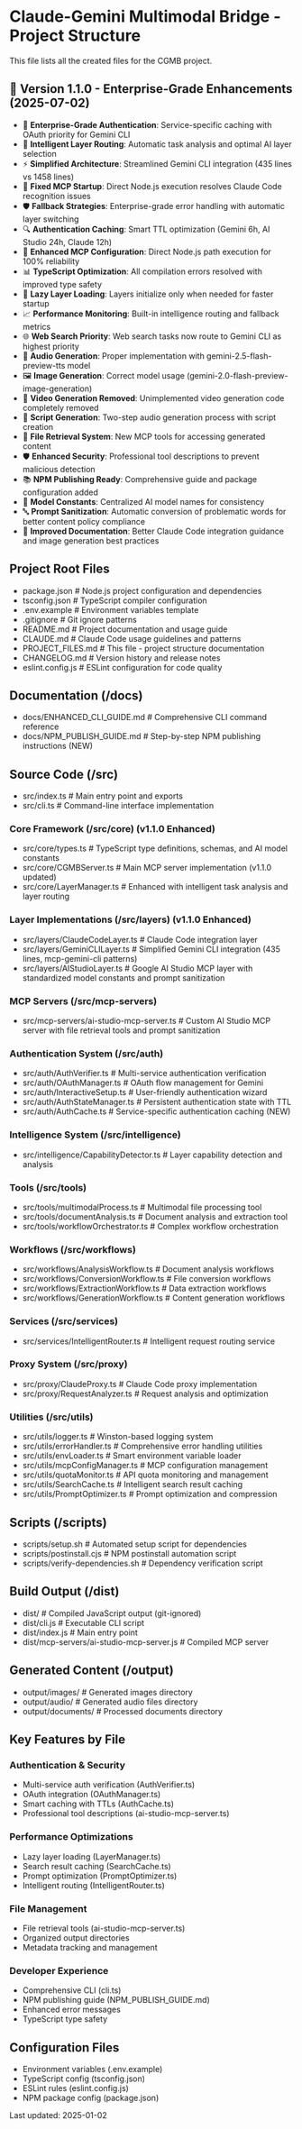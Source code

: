 # Claude-Gemini Multimodal Bridge - Project Structure

This file lists all the created files for the CGMB project.

## 🚀 Version 1.1.0 - Enterprise-Grade Enhancements (2025-07-02)
- 🏢 **Enterprise-Grade Authentication**: Service-specific caching with OAuth priority for Gemini CLI
- 🧠 **Intelligent Layer Routing**: Automatic task analysis and optimal AI layer selection
- ⚡ **Simplified Architecture**: Streamlined Gemini CLI integration (435 lines vs 1458 lines)
- 🔧 **Fixed MCP Startup**: Direct Node.js execution resolves Claude Code recognition issues
- 🛡️ **Fallback Strategies**: Enterprise-grade error handling with automatic layer switching
- 🔍 **Authentication Caching**: Smart TTL optimization (Gemini 6h, AI Studio 24h, Claude 12h)
- 🎯 **Enhanced MCP Configuration**: Direct Node.js path execution for 100% reliability
- 📊 **TypeScript Optimization**: All compilation errors resolved with improved type safety
- 🔄 **Lazy Layer Loading**: Layers initialize only when needed for faster startup
- 📈 **Performance Monitoring**: Built-in intelligence routing and fallback metrics
- 🌐 **Web Search Priority**: Web search tasks now route to Gemini CLI as highest priority
- 🎵 **Audio Generation**: Proper implementation with gemini-2.5-flash-preview-tts model
- 🖼️ **Image Generation**: Correct model usage (gemini-2.0-flash-preview-image-generation)
- 🚫 **Video Generation Removed**: Unimplemented video generation code completely removed
- 📝 **Script Generation**: Two-step audio generation process with script creation
- 📁 **File Retrieval System**: New MCP tools for accessing generated content
- 🛡️ **Enhanced Security**: Professional tool descriptions to prevent malicious detection
- 📚 **NPM Publishing Ready**: Comprehensive guide and package configuration added
- 🔢 **Model Constants**: Centralized AI model names for consistency
- 🔤 **Prompt Sanitization**: Automatic conversion of problematic words for better content policy compliance
- 📖 **Improved Documentation**: Better Claude Code integration guidance and image generation best practices

## Project Root Files
- package.json              # Node.js project configuration and dependencies
- tsconfig.json             # TypeScript compiler configuration  
- .env.example              # Environment variables template
- .gitignore                # Git ignore patterns
- README.md                 # Project documentation and usage guide
- CLAUDE.md                 # Claude Code usage guidelines and patterns
- PROJECT_FILES.md          # This file - project structure documentation
- CHANGELOG.md              # Version history and release notes
- eslint.config.js          # ESLint configuration for code quality

## Documentation (/docs)
- docs/ENHANCED_CLI_GUIDE.md  # Comprehensive CLI command reference
- docs/NPM_PUBLISH_GUIDE.md   # Step-by-step NPM publishing instructions (NEW)

## Source Code (/src)
- src/index.ts              # Main entry point and exports
- src/cli.ts                # Command-line interface implementation

### Core Framework (/src/core) (v1.1.0 Enhanced)
- src/core/types.ts         # TypeScript type definitions, schemas, and AI model constants
- src/core/CGMBServer.ts    # Main MCP server implementation (v1.1.0 updated)
- src/core/LayerManager.ts  # Enhanced with intelligent task analysis and layer routing

### Layer Implementations (/src/layers) (v1.1.0 Enhanced)
- src/layers/ClaudeCodeLayer.ts   # Claude Code integration layer
- src/layers/GeminiCLILayer.ts    # Simplified Gemini CLI integration (435 lines, mcp-gemini-cli patterns)
- src/layers/AIStudioLayer.ts     # Google AI Studio MCP layer with standardized model constants and prompt sanitization

### MCP Servers (/src/mcp-servers)
- src/mcp-servers/ai-studio-mcp-server.ts  # Custom AI Studio MCP server with file retrieval tools and prompt sanitization

### Authentication System (/src/auth)
- src/auth/AuthVerifier.ts      # Multi-service authentication verification
- src/auth/OAuthManager.ts      # OAuth flow management for Gemini
- src/auth/InteractiveSetup.ts  # User-friendly authentication wizard
- src/auth/AuthStateManager.ts  # Persistent authentication state with TTL
- src/auth/AuthCache.ts         # Service-specific authentication caching (NEW)

### Intelligence System (/src/intelligence)
- src/intelligence/CapabilityDetector.ts  # Layer capability detection and analysis

### Tools (/src/tools)
- src/tools/multimodalProcess.ts  # Multimodal file processing tool
- src/tools/documentAnalysis.ts   # Document analysis and extraction tool
- src/tools/workflowOrchestrator.ts  # Complex workflow orchestration

### Workflows (/src/workflows)
- src/workflows/AnalysisWorkflow.ts    # Document analysis workflows
- src/workflows/ConversionWorkflow.ts  # File conversion workflows
- src/workflows/ExtractionWorkflow.ts  # Data extraction workflows
- src/workflows/GenerationWorkflow.ts  # Content generation workflows

### Services (/src/services)
- src/services/IntelligentRouter.ts  # Intelligent request routing service

### Proxy System (/src/proxy)
- src/proxy/ClaudeProxy.ts      # Claude Code proxy implementation
- src/proxy/RequestAnalyzer.ts  # Request analysis and optimization

### Utilities (/src/utils)
- src/utils/logger.ts           # Winston-based logging system
- src/utils/errorHandler.ts     # Comprehensive error handling utilities
- src/utils/envLoader.ts        # Smart environment variable loader
- src/utils/mcpConfigManager.ts # MCP configuration management
- src/utils/quotaMonitor.ts     # API quota monitoring and management
- src/utils/SearchCache.ts      # Intelligent search result caching
- src/utils/PromptOptimizer.ts  # Prompt optimization and compression

## Scripts (/scripts)
- scripts/setup.sh              # Automated setup script for dependencies
- scripts/postinstall.cjs       # NPM postinstall automation script
- scripts/verify-dependencies.sh # Dependency verification script

## Build Output (/dist)
- dist/                         # Compiled JavaScript output (git-ignored)
- dist/cli.js                   # Executable CLI script
- dist/index.js                 # Main entry point
- dist/mcp-servers/ai-studio-mcp-server.js  # Compiled MCP server

## Generated Content (/output)
- output/images/                # Generated images directory
- output/audio/                 # Generated audio files directory
- output/documents/             # Processed documents directory

## Key Features by File

### Authentication & Security
- Multi-service auth verification (AuthVerifier.ts)
- OAuth integration (OAuthManager.ts)
- Smart caching with TTLs (AuthCache.ts)
- Professional tool descriptions (ai-studio-mcp-server.ts)

### Performance Optimizations
- Lazy layer loading (LayerManager.ts)
- Search result caching (SearchCache.ts)
- Prompt optimization (PromptOptimizer.ts)
- Intelligent routing (IntelligentRouter.ts)

### File Management
- File retrieval tools (ai-studio-mcp-server.ts)
- Organized output directories
- Metadata tracking and management

### Developer Experience
- Comprehensive CLI (cli.ts)
- NPM publishing guide (NPM_PUBLISH_GUIDE.md)
- Enhanced error messages
- TypeScript type safety

## Configuration Files
- Environment variables (.env.example)
- TypeScript config (tsconfig.json)
- ESLint rules (eslint.config.js)
- NPM package config (package.json)

Last updated: 2025-01-02